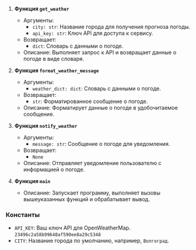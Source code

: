 1. **Функция `get_weather`**
   - Аргументы:
     - `city: str`: Название города для получения прогноза погоды.
     - `api_key: str`: Ключ API для доступа к сервису.
   - Возвращает:
     - `dict`: Словарь с данными о погоде.
   - Описание: Выполняет запрос к API и возвращает данные о погоде в виде словаря.

2. **Функция `format_weather_message`**
   - Аргументы:
     - `weather_dict: dict`: Словарь с данными о погоде.
   - Возвращает:
     - `str`: Форматированное сообщение о погоде.
   - Описание: Форматирует данные о погоде в удобочитаемое сообщение.

3. **Функция `notify_weather`**
   - Аргументы:
     - `message: str`: Сообщение о погоде для уведомления.
   - Возвращает:
     - `None`
   - Описание: Отправляет уведомление пользователю с информацией о погоде.

4. **Функция `main`**
   - Описание: Запускает программу, выполняет вызовы вышеуказанных функций и обрабатывает вывод.

### Константы
- `API_KEY`: Ваш ключ API для OpenWeatherMap. `23496c2a58b99648af590ee8a29c5348`
- `CITY`: Название города по умолчанию, например, `Волгоград`.